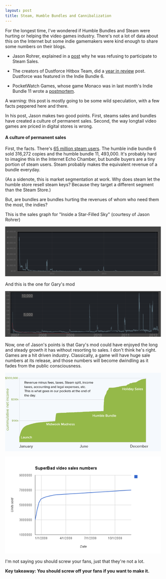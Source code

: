 ```yaml
---
layout: post
title: Steam, Humble Bundles and Cannibalization
---
```


For the longest time, I've wondered if Humble Bundles and Steam were hurting or helping the video games industry. 
There's not a lot of data about this on the Internet but some indie gamemakers were kind enough to share some numbers on their blogs.

- Jason Rohrer, explained in a [post](http://thecastledoctrine.net/seedBlogs.php?action=display_post&post_id=jasonrohrer_1389812989_0&show_author=1&show_date=1) why he was refusing to participate to Steam Sales.

- The creators of Dustforce Hitbox Team, did a [year in review](http://hitboxteam.com/dustforce-sales-figures) post. Dustforce was featured in the Indie Bundle 6. 

- PocketWatch Games, whose game Monaco was in last month's Indie Bundle 11 wrote a [postmortem](http://blog.pocketwatchgames.com/post/78594124321/humble-bundle-post-mortem-750k-monacos-sold).

A warning: this post is mostly going to be some wild speculation, with a few facts peppered here and there.

<!-- more -->
In his post, Jason makes two good points. First, steams sales and bundles have created a culture of permanent sales. Second, the way longtail video games are priced in digital stores is wrong.

#### A culture of permanent sales

First, the facts. There's [65 million steam users](http://store.steampowered.com/news/12396/). The humble indie bundle 6 sold 316,272 copies and the humble bundle 11, 493,000. It's probably hard to imagine this in the Internet Echo Chamber, but bundle buyers are a tiny portion of steam users. Steam probably makes the equivalent revenue of a bundle everyday.

(As a sidenote, this is market segmentation at work. Why does steam let the humble store resell steam keys? Because they target a different segment than the Steam Store.)

But, are bundles are bundles hurting the revenues of whom who need them the most, the indies?

This is the sales graph for "Inside a Star-Filled Sky" (courtesy of Jason Rohrer)

![Star filled sky](images/steam_bundles/skyGraph.png)

And this is the one for Gary's mod

![gary's mod](images/steam_bundles/garyGraph.png)

Now, one of Jason's points is that Gary's mod could have enjoyed the long and steady growth it has without resorting to sales. I don't think he's right. Games are a hit driven industry. Classically, a game will have huge sale numbers at its release, and those numbers will become dwindling as it fades from the public consciousness.
 
![dustforce net income](images/steam_bundles/dustforce_net_income.png)

![superbad sales](images/steam_bundles/superbad_sales.png)

I'm not saying you should screw your fans, just that they're not a lot. 

**Key takeaway: You should screw off your fans if you want to make it.**
